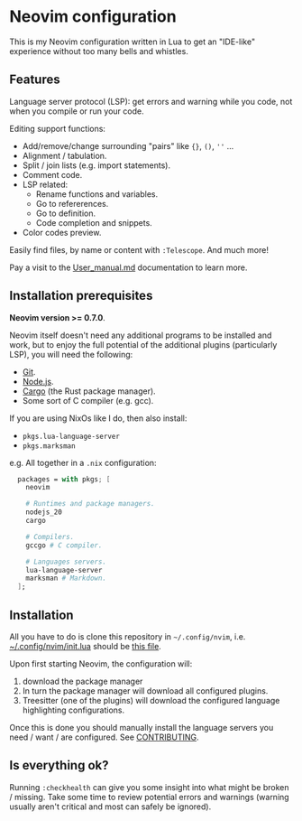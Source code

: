 # Neovim configuration

This is my Neovim configuration written in Lua to get an "IDE-like"
experience without too many bells and whistles.

## Features

Language server protocol (LSP): get errors and warning while you code, not when you compile or run your code.

Editing support functions:
- Add/remove/change surrounding "pairs" like `{}`, `()`, `''` ...
- Alignment / tabulation.
- Split / join lists (e.g. import statements).
- Comment code.
- LSP related:
  - Rename functions and variables.
  - Go to refererences.
  - Go to definition.
  - Code completion and snippets.
- Color codes preview.

Easily find files, by name or content with `:Telescope`. And much more!

Pay a visit to the [User_manual.md](./User_manual.md) documentation to learn more.

## Installation prerequisites

**Neovim version >= 0.7.0**.

Neovim itself doesn't need any additional programs to be installed
and work, but to enjoy the full potential of the additional
plugins (particularly LSP), you will need the following:
- [Git](https://git-scm.com/).
- [Node.js](https://nodejs.org/en).
- [Cargo](https://github.com/rust-lang/cargo) (the Rust package manager).
- Some sort of C compiler (e.g. gcc).

If you are using NixOs like I do, then also install:
- `pkgs.lua-language-server`
- `pkgs.marksman`

e.g. All together in a `.nix` configuration:
```nix
  packages = with pkgs; [
    neovim

    # Runtimes and package managers.
    nodejs_20
    cargo

    # Compilers.
    gccgo # C compiler.

    # Languages servers.
    lua-language-server
    marksman # Markdown.
  ];
```

## Installation

All you have to do is clone this repository in `~/.config/nvim`,
i.e. [~/.config/nvim/init.lua](~/.config/nvim/init.lua) should be
[this file](./init.lua).

Upon first starting Neovim, the configuration will:
1. download the package manager
1. In turn the package manager will download all configured plugins.
1. Treesitter (one of the plugins) will download the configured language
   highlighting configurations.

Once this is done you should manually install the language servers you need /
want / are configured. See [CONTRIBUTING](./CONTRIBUTING.md##lsp-configuration).

## Is everything ok?

Running `:checkhealth` can give you some insight into what might be
broken / missing. Take some time to review potential errors and
warnings (warning usually aren't critical and most can safely be
ignored).

